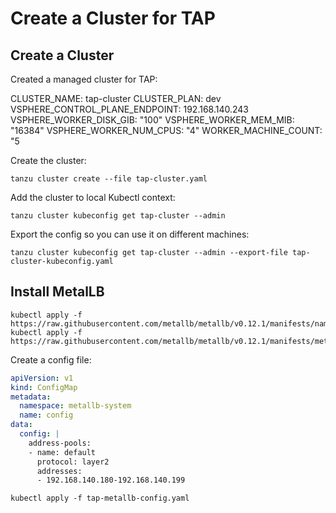 # Create a Cluster for TAP

## Create a Cluster

Created a managed cluster for TAP:

CLUSTER_NAME: tap-cluster
CLUSTER_PLAN: dev
VSPHERE_CONTROL_PLANE_ENDPOINT: 192.168.140.243
VSPHERE_WORKER_DISK_GIB: "100"
VSPHERE_WORKER_MEM_MIB: "16384"
VSPHERE_WORKER_NUM_CPUS: "4"
WORKER_MACHINE_COUNT: "5

Create the cluster:

```shell
tanzu cluster create --file tap-cluster.yaml
```

Add the cluster to local Kubectl context:

```shell
tanzu cluster kubeconfig get tap-cluster --admin
```

Export the config so you can use it on different machines:

```shell
tanzu cluster kubeconfig get tap-cluster --admin --export-file tap-cluster-kubeconfig.yaml
```

## Install MetalLB

```shell
kubectl apply -f https://raw.githubusercontent.com/metallb/metallb/v0.12.1/manifests/namespace.yaml
kubectl apply -f https://raw.githubusercontent.com/metallb/metallb/v0.12.1/manifests/metallb.yaml
```

Create a config file:

```yaml
apiVersion: v1
kind: ConfigMap
metadata:
  namespace: metallb-system
  name: config
data:
  config: |
    address-pools:
    - name: default
      protocol: layer2
      addresses:
      - 192.168.140.180-192.168.140.199
```

```shell
kubectl apply -f tap-metallb-config.yaml
```

